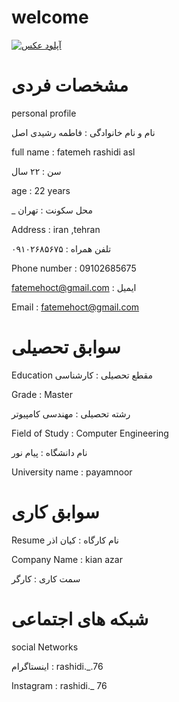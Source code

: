  # welcome
 
<a href="https://8pic.ir/" target="_blank" title="آپلود عکس"><img src="https://8pic.ir/uploads/Snapchat-528597393.jpg" border="0" alt="آپلود عکس"></a>
 

# مشخصات فردی 

 
personal profile


نام و نام خانوادگی : فاطمه رشیدی اصل

full name : fatemeh rashidi asl

سن : ۲۲ سال

age : 22 years

_ محل سکونت : تهران

Address : iran ,tehran

تلفن همراه : ۰۹۱۰۲۶۸۵۶۷۵

Phone number : 09102685675

fatemehoct@gmail.com : ایمیل

Email : fatemehoct@gmail.com


# سوابق تحصیلی 
Education
مقطع تحصیلی : کارشناسی

Grade : Master

رشته تحصیلی : مهندسی کامپیوتر

Field of Study : Computer Engineering

نام دانشگاه : پیام نور

University name : payamnoor

# سوابق کاری
Resume
نام کارگاه : کیان اذر

Company Name : kian azar

سمت کاری : کارگر 

# شبکه های اجتماعی
social Networks

اینستاگرام : rashidi._.76

Instagram : rashidi._ 76















































